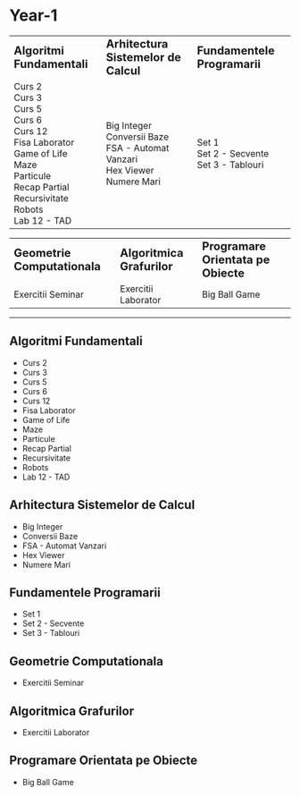 # Year-1

<table border="0">
 <tr>
    <td><b style="font-size:20px">Algoritmi Fundamentali</b></td>
    <td><b style="font-size:20px">Arhitectura Sistemelor de Calcul</b></td>
    <td><b style="font-size:20px">Fundamentele Programarii</b></td>
 </tr>
 <tr>
    <td>Curs 2 <br>
        Curs 3 <br>
        Curs 5 <br>
        Curs 6 <br>
        Curs 12 <br>
        Fisa Laborator  <br>
        Game of Life <br>
        Maze  <br>
        Particule <br>
        Recap Partial <br>
        Recursivitate <br>
        Robots <br>
        Lab 12 - TAD
    </td>
    <td>Big Integer <br>
        Conversii Baze <br>
        FSA - Automat Vanzari <br>
        Hex Viewer <br>
        Numere Mari
    </td>
    <td>Set 1 <br>
        Set 2 - Secvente <br>
        Set 3 - Tablouri
    </td>
 </tr>
</table>



<table border="0">
 <tr>
    <td><b style="font-size:20px">Geometrie Computationala</b></td>
    <td><b style="font-size:20px">Algoritmica Grafurilor</b></td>
    <td><b style="font-size:20px">Programare Orientata pe Obiecte</b></td>
 </tr>
 <tr>
    <td>Exercitii Seminar</td>
    <td>Exercitii Laborator</td>
    <td>Big Ball Game</td>
 </tr>
</table>

---

## Algoritmi Fundamentali
- Curs 2
- Curs 3
- Curs 5
- Curs 6
- Curs 12
- Fisa Laborator
- Game of Life
- Maze
- Particule
- Recap Partial
- Recursivitate
- Robots
- Lab 12 - TAD

## Arhitectura Sistemelor de Calcul
- Big Integer
- Conversii Baze
- FSA - Automat Vanzari
- Hex Viewer
- Numere Mari

## Fundamentele Programarii
- Set 1
- Set 2 - Secvente
- Set 3 - Tablouri

## Geometrie Computationala
- Exercitii Seminar

## Algoritmica Grafurilor
- Exercitii Laborator

## Programare Orientata pe Obiecte
- Big Ball Game
